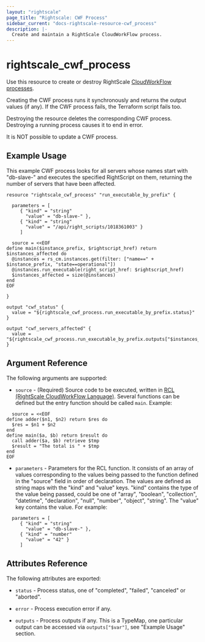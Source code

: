 ```yaml
---
layout: "rightscale"
page_title: "Rightscale: CWF Process"
sidebar_current: "docs-rightscale-resource-cwf_process"
description: |-
  Create and maintain a RightScale CloudWorkFlow process.
---
```


# rightscale_cwf_process

Use this resource to create or destroy RightScale [CloudWorkFlow processes](http://docs.rightscale.com/ss/reference/rcl/).

Creating the CWF process runs it synchronously and returns the output values (if any). If the CWF process fails, the Terraform script fails too.

Destroying the resource deletes the corresponding CWF process. Destroying a running process causes it to end in error.

It is NOT possible to update a CWF process.

## Example Usage

This example CWF process looks for all servers whose names start with "db-slave-" and executes the specified RightScript on them,
returning the number of servers that have been affected.

```hcl
resource "rightscale_cwf_process" "run_executable_by_prefix" {

  parameters = [
     { "kind" = "string"
       "value" = "db-slave-" },
     { "kind" = "string"
       "value" = "/api/right_scripts/1018361003" }
     ]

  source = <<EOF
define main($instance_prefix, $rightscript_href) return $instances_affected do
  @instances = rs_cm.instances.get(filter: ["name==" + $instance_prefix, "state==operational"])
  @instances.run_executable(right_script_href: $rightscript_href)
  $instances_affected = size(@instances)
end
EOF

}

output "cwf_status" {
  value = "${rightscale_cwf_process.run_executable_by_prefix.status}"
}

output "cwf_servers_affected" {
  value = "${rightscale_cwf_process.run_executable_by_prefix.outputs["$instances_affected"]}"
}
```

## Argument Reference

The following arguments are supported:

* `source` - (Required) Source code to be executed, written in [RCL (RightScale CloudWorkFlow Language)](http://docs.rightscale.com/ss/reference/rcl/v2/index.html). Several functions can be defined but the entry function should be called `main`. Example:
```hcl
  source = <<EOF
define adder($n1, $n2) return $res do
  $res = $n1 + $n2
end
define main($a, $b) return $result do
  call adder($a, $b) retrieve $tmp
  $result = "The total is " + $tmp
end
EOF
```

* `parameters` - Parameters for the RCL function. It consists of an array of values corresponding to the values being passed to the function defined in the "source" field in order of declaration. The values are defined as string maps with the "kind" and "value" keys. "kind" contains the type of the value being passed, could be one of "array", "boolean", "collection", "datetime", "declaration", "null", "number", "object", "string". The "value" key contains the value. For example:
```hcl
  parameters = [
     { "kind" = "string"
       "value" = "db-slave-" },
     { "kind" = "number"
       "value" = "42" }
     ]
```

## Attributes Reference

The following attributes are exported:

* `status` - Process status, one of "completed", "failed", "canceled" or "aborted".

* `error` - Process execution error if any.

* `outputs` - Process outputs if any. This is a TypeMap, one particular output can be accessed via `outputs["$var"]`, see "Example Usage" section.